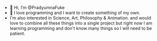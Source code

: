 - 👋 Hi, I’m @PradyumnaFuke
- 🧭 I love programming and I want to create something of my own.
- I'm also interested in Science, Art, Philosophy & Animation. and would love to combine all these things into a single project but right now I am learning programming and don't know many things so I will need to be patient.
<!---
PradyumnaFuke/PradyumnaFuke is a ✨ special ✨ repository because its `README.md` (this file) appears on your GitHub profile.
You can click the Preview link to take a look at your changes.
--->
